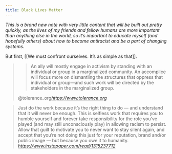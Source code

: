 ```yaml
---
title: Black Lives Matter
---
```

*This is a brand new note with very little content that will be built out pretty quickly, as the lives of my friends and fellow humans are more important than anything else in the world, so it’s important to educate myself (and hopefully others) about how to become antiracist and be a part of changing systems.*

But first, [[We must confront ourselves. It’s as simple as that]].

<blockquote class="quoteback" data-title="Ally or Accomplice? The Language of Activism" data-author="@tolerance_org" cite="https://www.tolerance.org">
<blockquote><p>An ally will mostly engage in activism by standing with an individual or group in a marginalized community. An accomplice will focus more on dismantling the structures that oppress that individual or group—and such work will be directed by the stakeholders in the marginalized group.</p>
</blockquote>
<footer>@tolerance_org<cite><a href="https://www.tolerance.org">https://www.tolerance.org</a></cite></footer>
</blockquote><script note="" src="https://cdn.jsdelivr.net/gh/Blogger-Peer-Review/quotebacks@1/quoteback.js"></script>


<blockquote class="quoteback" data-title="White People, Please Stop Declaring Yourself Allies" data-author="" cite="https://www.instapaper.com/read/1315237712">
Just do the work because it’s the right thing to do — and understand that it will never be enough. This is selfless work that requires you to humble yourself and forever take responsibility for the role you’ve played (and may still unconsciously play) in allowing racism to persist. Allow that guilt to motivate you to never want to stay silent again, and accept that you’re not doing this just for your reputation, brand and/or public image — but because you owe it to humanity.
<footer><cite><a href="https://www.instapaper.com/read/1315237712">https://www.instapaper.com/read/1315237712</a></cite></footer>
</blockquote><script note="" src="https://cdn.jsdelivr.net/gh/Blogger-Peer-Review/quotebacks@1/quoteback.js"></script>
